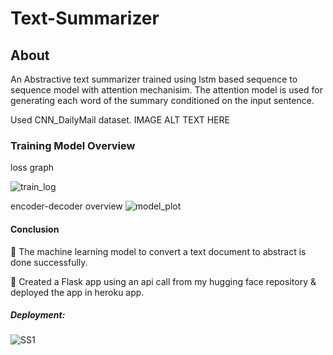 # Text-Summarizer
## About
An Abstractive text summarizer trained using lstm based sequence to sequence model with attention mechanisim. The attention model is used for generating each word of the summary conditioned on the input sentence.

Used CNN_DailyMail dataset.
IMAGE ALT TEXT HERE
### Training Model Overview
loss graph

![train_log](https://user-images.githubusercontent.com/115065702/194541908-30cb640c-4c61-45c8-ae15-204cf28fd06c.jpg)

encoder-decoder overview
![model_plot](https://user-images.githubusercontent.com/115065702/194541983-48da00c8-30c6-45c7-b963-c7bc1600fd39.jpg)
#### Conclusion
🫶 The machine learning model to convert a text document to abstract is done successfully.

🫶 Created a Flask app using an api call from my hugging face repository & deployed the app in heroku app.
##### Deployment:
![SS1](https://user-images.githubusercontent.com/115065702/194542220-8982a381-1e41-42df-bdb2-7956635fcd16.jpg)
